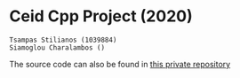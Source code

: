 # Ceid Cpp Project (2020)

```
Tsampas Stilianos (1039884)
Siamoglou Charalambos ()
```

The source code can also be found in [this private repository](https://github.com/loathingkernel/cpp_project_eshop)


